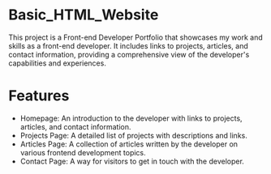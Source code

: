 # Basic_HTML_Website
This project is a Front-end Developer Portfolio that showcases my work and skills as a front-end developer.
It includes links to projects, articles, and contact information, providing a comprehensive view of the developer's capabilities and experiences.
# Features
- Homepage: An introduction to the developer with links to projects, articles, and contact information.
- Projects Page: A detailed list of projects with descriptions and links.
- Articles Page: A collection of articles written by the developer on various frontend development topics.
- Contact Page: A way for visitors to get in touch with the developer.
